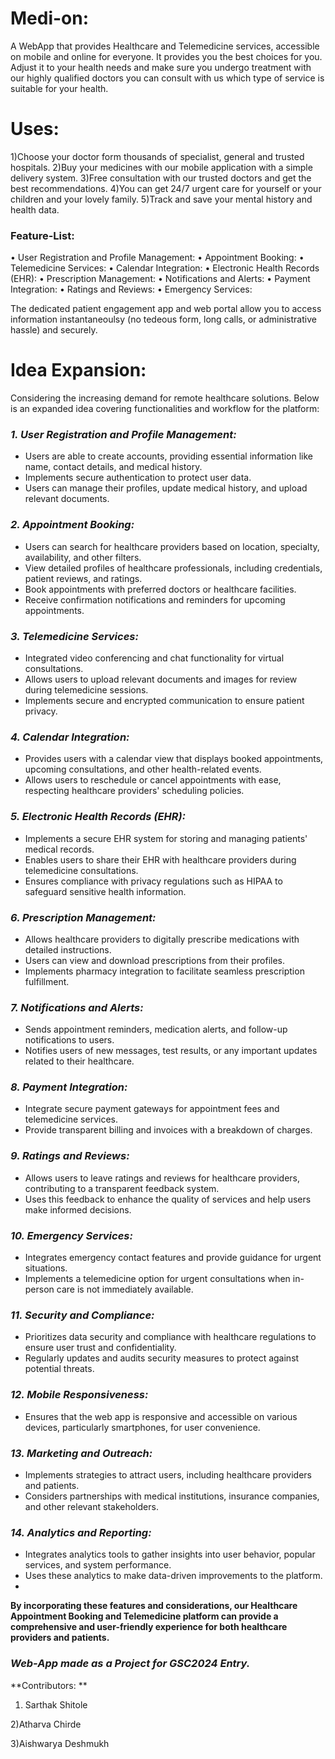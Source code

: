 # Medi-on:

A WebApp that  provides Healthcare and Telemedicine services, accessible on mobile and online for everyone.
It provides you the best choices for you.
Adjust it to your health needs and make sure you undergo treatment with our highly qualified doctors you can consult with us which type of service is suitable for your health.

# Uses:

1)Choose your doctor form thousands of specialist, general and trusted hospitals.
2)Buy your medicines with our mobile application with a simple delivery system.
3)Free consultation with our trusted doctors and get the best recommendations.
4)You can get 24/7 urgent care for yourself or your children and your lovely family.
5)Track and save your mental history and health data.

### **Feature-List:**

• User Registration and Profile Management:
• Appointment Booking:
• Telemedicine Services:
• Calendar Integration:
• Electronic Health Records (EHR):
• Prescription Management:
• Notifications and Alerts:
• Payment Integration:
• Ratings and Reviews:
• Emergency Services:

The dedicated patient engagement app and web portal allow you to access information instantaneoulsy (no tedeous form, long calls, or administrative hassle) and securely.

# Idea Expansion:

Considering the increasing demand for remote healthcare solutions. Below is an expanded idea covering functionalities and workflow for the platform:

### *1. User Registration and Profile Management:*

- Users are able to create accounts, providing essential information like name, contact details, and medical history.
- Implements secure authentication to protect user data.
- Users can manage their profiles, update medical history, and upload relevant documents.

### *2. Appointment Booking:*

- Users can search for healthcare providers based on location, specialty, availability, and other filters.
- View detailed profiles of healthcare professionals, including credentials, patient reviews, and ratings.
- Book appointments with preferred doctors or healthcare facilities.
- Receive confirmation notifications and reminders for upcoming appointments.

### *3. Telemedicine Services:*

- Integrated video conferencing and chat functionality for virtual consultations.
- Allows users to upload relevant documents and images for review during telemedicine sessions.
- Implements secure and encrypted communication to ensure patient privacy.

### *4. Calendar Integration:*

- Provides users with a calendar view that displays booked appointments, upcoming consultations, and other health-related events.
- Allows users to reschedule or cancel appointments with ease, respecting healthcare providers' scheduling policies.

### *5. Electronic Health Records (EHR):*

- Implements a secure EHR system for storing and managing patients' medical records.
- Enables users to share their EHR with healthcare providers during telemedicine consultations.
- Ensures compliance with privacy regulations such as HIPAA to safeguard sensitive health information.

### *6. Prescription Management:*

- Allows healthcare providers to digitally prescribe medications with detailed instructions.
- Users can view and download prescriptions from their profiles.
- Implements pharmacy integration to facilitate seamless prescription fulfillment.

### *7. Notifications and Alerts:*

- Sends appointment reminders, medication alerts, and follow-up notifications to users.
- Notifies users of new messages, test results, or any important updates related to their healthcare.

### *8. Payment Integration:*

- Integrate secure payment gateways for appointment fees and telemedicine services.
- Provide transparent billing and invoices with a breakdown of charges.

### *9. Ratings and Reviews:*

- Allows users to leave ratings and reviews for healthcare providers, contributing to a transparent feedback system.
- Uses this feedback to enhance the quality of services and help users make informed decisions.

### *10. Emergency Services:*

- Integrates emergency contact features and provide guidance for urgent situations.
- Implements a telemedicine option for urgent consultations when in-person care is not immediately available.

### *11. Security and Compliance:*

- Prioritizes data security and compliance with healthcare regulations to ensure user trust and confidentiality.
- Regularly updates and audits security measures to protect against potential threats.

### *12. Mobile Responsiveness:*

- Ensures that the web app is responsive and accessible on various devices, particularly smartphones, for user convenience.

### *13. Marketing and Outreach:*

- Implements strategies to attract users, including healthcare providers and patients.
- Considers partnerships with medical institutions, insurance companies, and other relevant stakeholders.

### *14. Analytics and Reporting:*

- Integrates analytics tools to gather insights into user behavior, popular services, and system performance.
- Uses these analytics to make data-driven improvements to the platform.
- 

**By incorporating these features and considerations, our Healthcare Appointment Booking and Telemedicine platform can provide a comprehensive and user-friendly experience for both healthcare providers and patients.**

### *Web-App made as a Project for GSC2024 Entry.*

**Contributors: **

1) Sarthak  Shitole

2)Atharva Chirde

3)Aishwarya Deshmukh
